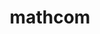 ---
name: 'mathcom'
title: 'mathcom'
title_thai: 'ภาควิชาคณิตศาสตร์และวิทยาการคอมพิวเตอร์'
ig: 'https://www.instagram.com/mathcom_cu/'
fac: 'https://www.facebook.com/MathComSciCU'
head: '/cs4.png'
web: 'https://math.sc.chula.ac.th/th/'
layout: '@/layouts/departLayout.astro'
images:
  - id: 1
    src: '/cs1.png'
    label: 'First Meet'
    text: 'MathCom First Meet!  
พบปะกันครั้งแรก พร้อมกับกิจกรรมมากมาย 
เพื่อเสริมสร้างความสัมพันธ์กับคนภายในภาควิชา'
  - id: 2
    src: '/cs2.png'
    label: 'Math Trip'
    text: 'Math Trip ทริปสานสัมพันธ์พี่น้องชาว Math ประจําปี 
ทริปที่ทําให้พี่ ๆ น้อง ๆ ในสาขาคณิตศาสตร์ได้มาเจอกัน  
มาเล่น มาเที่ยวกัน มาร่วมสนุกกัน'
  - id: 3
    src: '/cs3.png'
    label: 'Dev Club'
    text: 'สาขาวิทยาการคอมพิวเตอร์มี Dev Club สำหรับผู้ที่ต้องการ 
พัฒนา Skill การเขียนโค้ด ตั้งแต่พื้นฐานจนสร้างโปรเจกต์เองได้  
'
description: "
ภาควิชาคณิตศาสตร์และวิทยาการคอมพิวเตอร์ เป็น “แรก” ของ
 ประเทศไทย ในหลาย ๆ ด้าน เช่น เป็นแห่งแรกที่จัดสัมมนา และ
 ประชุมทางวิชาการทั้งในระดับประเทศและภาคพื้นเอเชียอาคเนย์
 และเป็นแห่งแรกที่จัดตั้งสมาคมคณิตศาสตร์แห่งประเทศไทย "
---